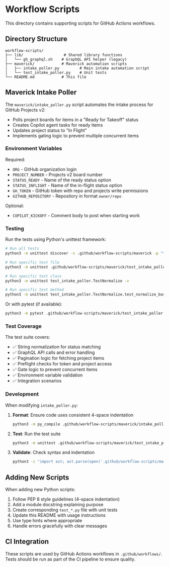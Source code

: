 # Workflow Scripts

This directory contains supporting scripts for GitHub Actions workflows.

## Directory Structure

```
workflow-scripts/
├── lib/                  # Shared library functions
│   └── gh_graphql.sh    # GraphQL API helper (legacy)
├── maverick/            # Maverick automation scripts
│   ├── intake_poller.py         # Main intake automation script
│   └── test_intake_poller.py    # Unit tests
└── README.md            # This file
```

## Maverick Intake Poller

The `maverick/intake_poller.py` script automates the intake process for GitHub Projects v2:
- Polls project boards for items in a "Ready for Takeoff" status
- Creates Copilot agent tasks for ready items
- Updates project status to "In Flight"
- Implements gating logic to prevent multiple concurrent items

### Environment Variables

Required:
- `ORG` - GitHub organization login
- `PROJECT_NUMBER` - Projects v2 board number
- `STATUS_READY` - Name of the ready status option
- `STATUS_INFLIGHT` - Name of the in-flight status option
- `GH_TOKEN` - GitHub token with repo and projects write permissions
- `GITHUB_REPOSITORY` - Repository in format `owner/repo`

Optional:
- `COPILOT_KICKOFF` - Comment body to post when starting work

### Testing

Run the tests using Python's unittest framework:

```bash
# Run all tests
python3 -m unittest discover -s .github/workflow-scripts/maverick -p "test_*.py" -v

# Run specific test file
python3 -m unittest .github/workflow-scripts/maverick/test_intake_poller.py -v

# Run specific test class
python3 -m unittest test_intake_poller.TestNormalize -v

# Run specific test method
python3 -m unittest test_intake_poller.TestNormalize.test_normalize_basic -v
```

Or with pytest (if available):

```bash
python3 -m pytest .github/workflow-scripts/maverick/test_intake_poller.py -v
```

### Test Coverage

The test suite covers:
- ✅ String normalization for status matching
- ✅ GraphQL API calls and error handling
- ✅ Pagination logic for fetching project items
- ✅ Preflight checks for token and project access
- ✅ Gate logic to prevent concurrent items
- ✅ Environment variable validation
- ✅ Integration scenarios

### Development

When modifying `intake_poller.py`:

1. **Format**: Ensure code uses consistent 4-space indentation
   ```bash
   python3 -m py_compile .github/workflow-scripts/maverick/intake_poller.py
   ```

2. **Test**: Run the test suite
   ```bash
   python3 -m unittest .github/workflow-scripts/maverick/test_intake_poller.py -v
   ```

3. **Validate**: Check syntax and indentation
   ```bash
   python3 -c "import ast; ast.parse(open('.github/workflow-scripts/maverick/intake_poller.py').read())"
   ```

## Adding New Scripts

When adding new Python scripts:

1. Follow PEP 8 style guidelines (4-space indentation)
2. Add a module docstring explaining purpose
3. Create corresponding `test_*.py` file with unit tests
4. Update this README with usage instructions
5. Use type hints where appropriate
6. Handle errors gracefully with clear messages

## CI Integration

These scripts are used by GitHub Actions workflows in `.github/workflows/`. 
Tests should be run as part of the CI pipeline to ensure quality.
